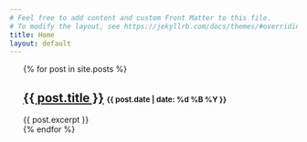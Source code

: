 ```yaml
---
# Feel free to add content and custom Front Matter to this file.
# To modify the layout, see https://jekyllrb.com/docs/themes/#overriding-theme-defaults
title: Home
layout: default
---
```

<ul style="list-style-type: none;">
  {% for post in site.posts %}
    <li>
      <h2><a href="{{ post.url }}">{{ post.title }}</a> <span style="font-size: small;">{{ post.date | date: %d %B %Y }}</span></h2>
      {{ post.excerpt }}
    </li>
  {% endfor %}
</ul>